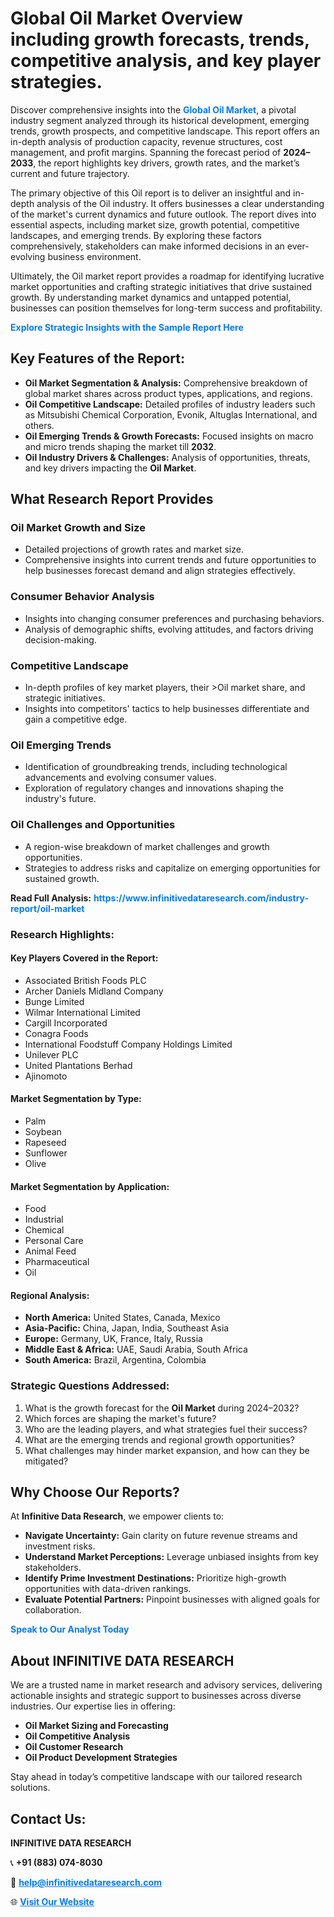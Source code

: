 <h1>Global Oil Market Overview including growth forecasts, trends, competitive analysis, and key player strategies.</h1>
<p>
Discover comprehensive insights into the 
<a href="https://www.infinitivedataresearch.com/industry-report/oil-market" rel="dofollow" style="color: #007BFF; text-decoration: none;"><strong>Global Oil Market</strong></a>, a pivotal industry segment analyzed through its historical development, emerging trends, growth prospects, and competitive landscape. This report offers an in-depth analysis of production capacity, revenue structures, cost management, and profit margins. Spanning the forecast period of <strong>2024–2033</strong>, the report highlights key drivers, growth rates, and the market’s current and future trajectory.
</p>
<p>
The primary objective of this Oil report is to deliver an insightful and in-depth analysis of the Oil industry. It offers businesses a clear understanding of the market's current dynamics and future outlook. The report dives into essential aspects, including market size, growth potential, competitive landscapes, and emerging trends. By exploring these factors comprehensively, stakeholders can make informed decisions in an ever-evolving business environment.
</p>
<p>
Ultimately, the Oil market report provides a roadmap for identifying lucrative market opportunities and crafting strategic initiatives that drive sustained growth. By understanding market dynamics and untapped potential, businesses can position themselves for long-term success and profitability.
</p>
<p>
<a href="https://www.infinitivedataresearch.com/request-sample/reportId=102062" style="color: #007BFF; text-decoration: none;"><strong>Explore Strategic Insights with the Sample Report Here</strong></a>
</p>

<h2>Key Features of the Report:</h2>
<ul>
<li><strong>Oil Market Segmentation & Analysis:</strong> Comprehensive breakdown of global market shares across product types, applications, and regions.</li>
<li><strong>Oil Competitive Landscape:</strong> Detailed profiles of industry leaders such as Mitsubishi Chemical Corporation, Evonik, Altuglas International, and others.</li>
<li><strong>Oil Emerging Trends & Growth Forecasts:</strong> Focused insights on macro and micro trends shaping the market till <strong>2032</strong>.</li>
<li><strong>Oil Industry Drivers & Challenges:</strong> Analysis of opportunities, threats, and key drivers impacting the <strong>Oil Market</strong>.</li>
</ul>

<h2>What Research Report Provides</h2>
<h3>Oil Market Growth and Size</h3>
<ul>
<li>Detailed projections of growth rates and market size.</li>
<li>Comprehensive insights into current trends and future opportunities to help businesses forecast demand and align strategies effectively.</li>
</ul>

<h3>Consumer Behavior Analysis</h3>
<ul>
<li>Insights into changing consumer preferences and purchasing behaviors.</li>
<li>Analysis of demographic shifts, evolving attitudes, and factors driving decision-making.</li>
</ul>

<h3>Competitive Landscape</h3>
<ul>
<li>In-depth profiles of key market players, their >Oil market share, and strategic initiatives.</li>
<li>Insights into competitors' tactics to help businesses differentiate and gain a competitive edge.</li>
</ul>

<h3>Oil Emerging Trends</h3>
<ul>
<li>Identification of groundbreaking trends, including technological advancements and evolving consumer values.</li>
<li>Exploration of regulatory changes and innovations shaping the industry's future.</li>
</ul>

<h3>Oil Challenges and Opportunities</h3>
<ul>
<li>A region-wise breakdown of market challenges and growth opportunities.</li>
<li>Strategies to address risks and capitalize on emerging opportunities for sustained growth.</li>
</ul>
<p><strong>Read Full Analysis:</strong> <a href="https://www.infinitivedataresearch.com/industry-report/oil-market" rel="dofollow" style="color: #007BFF; text-decoration: none;"><strong>https://www.infinitivedataresearch.com/industry-report/oil-market</strong></a></p>
<h3>Research Highlights:</h3>
<h4>Key Players Covered in the Report:</h4>
<ul><li>Associated British Foods PLC</li><li>Archer Daniels Midland Company</li><li>Bunge Limited</li><li>Wilmar International Limited</li><li>Cargill Incorporated</li><li>Conagra Foods</li><li>International Foodstuff Company Holdings Limited</li><li>Unilever PLC</li><li>United Plantations Berhad</li><li>Ajinomoto</li></ul>
<h4>Market Segmentation by Type:</h4>
<ul><li>Palm</li><li>Soybean</li><li>Rapeseed</li><li>Sunflower</li><li>Olive</li></ul>
<h4>Market Segmentation by Application:</h4>
<ul><li>Food</li><li>Industrial</li><li>Chemical</li><li>Personal Care</li><li>Animal Feed</li><li>Pharmaceutical</li><li>Oil</li></ul>

<h4>Regional Analysis:</h4>
<ul>
<li><strong>North America:</strong> United States, Canada, Mexico</li>
<li><strong>Asia-Pacific:</strong> China, Japan, India, Southeast Asia</li>
<li><strong>Europe:</strong> Germany, UK, France, Italy, Russia</li>
<li><strong>Middle East & Africa:</strong> UAE, Saudi Arabia, South Africa</li>
<li><strong>South America:</strong> Brazil, Argentina, Colombia</li>
</ul>

<h3>Strategic Questions Addressed:</h3>
<ol>
<li>What is the growth forecast for the <strong>Oil Market</strong> during 2024–2032?</li>
<li>Which forces are shaping the market's future?</li>
<li>Who are the leading players, and what strategies fuel their success?</li>
<li>What are the emerging trends and regional growth opportunities?</li>
<li>What challenges may hinder market expansion, and how can they be mitigated?</li>
</ol>

<h2>Why Choose Our Reports?</h2>
<p>At <strong>Infinitive Data Research</strong>, we empower clients to:</p>
<ul>
<li><strong>Navigate Uncertainty:</strong> Gain clarity on future revenue streams and investment risks.</li>
<li><strong>Understand Market Perceptions:</strong> Leverage unbiased insights from key stakeholders.</li>
<li><strong>Identify Prime Investment Destinations:</strong> Prioritize high-growth opportunities with data-driven rankings.</li>
<li><strong>Evaluate Potential Partners:</strong> Pinpoint businesses with aligned goals for collaboration.</li>
</ul>
<p><a href="https://www.infinitivedataresearch.com/industry-report/oil-market" rel="dofollow" style="color: #007BFF; text-decoration: none;"><strong>Speak to Our Analyst Today</strong></a></p>

<h2>About INFINITIVE DATA RESEARCH</h2>
<p>We are a trusted name in market research and advisory services, delivering actionable insights and strategic support to businesses across diverse industries. Our expertise lies in offering:</p>
<ul>
<li><strong>Oil Market Sizing and Forecasting</strong></li>
<li><strong>Oil Competitive Analysis</strong></li>
<li><strong>Oil Customer Research</strong></li>
<li><strong>Oil Product Development Strategies</strong></li>
</ul>
<p>Stay ahead in today’s competitive landscape with our tailored research solutions.</p>

<h2>Contact Us:</h2>
<p><strong>INFINITIVE DATA RESEARCH</strong></p>
<p>📞 <strong>+91 (883) 074-8030</strong></p>
<p>📧 <strong><a href="mailto:help@infinitivedataresearch.com" style="color: #007BFF;">help@infinitivedataresearch.com</a></strong></p>
<p>🌐 <strong><a href="https://www.infinitivedataresearch.com" rel="dofollow" style="color: #007BFF;">Visit Our Website</a></strong></p>